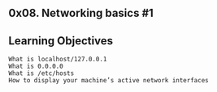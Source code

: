 ## 0x08. Networking basics #1

## Learning Objectives

	What is localhost/127.0.0.1
	What is 0.0.0.0
	What is /etc/hosts
	How to display your machine’s active network interfaces
